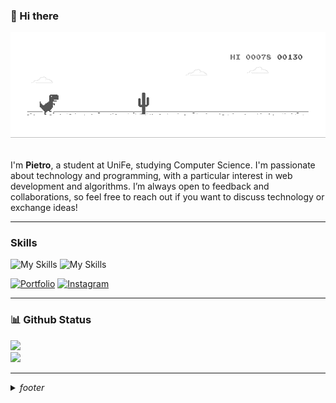 ### 👋 Hi there
<div>
    <img src="./public/dino.gif"/>
</div>
<br/>


I'm **Pietro**, a student at UniFe, studying Computer Science. I'm passionate about technology and programming, with a particular interest in web development and algorithms.
I’m always open to feedback and collaborations, so feel free to reach out if you want to discuss technology or exchange ideas!

---


### Skills
![My Skills](https://skillicons.dev/icons?i=js,ts,css,sass,svelte,react,next,angular,electron,tailwind)
![My Skills](https://skillicons.dev/icons?i=php,azure,python,c,cpp,raspberrypi,vscode,figma,xd,arch)

[![Portfolio](https://img.shields.io/badge/Portfolio-00A67E?style=for-the-badge&logo=codecrafters&logoColor=white)](https://www.pietropeerani.com/)
[![Instagram](https://img.shields.io/badge/Instagram-E4405F?style=for-the-badge&logo=instagram&logoColor=white)](https://instagram.com/pietro.peerani)

---

### 📊 Github Status
![](https://github-readme-stats.vercel.app/api?username=pietropeerani&theme=dark&hide_border=true&include_all_commits=false&count_private=false)<br/>
![](https://github-readme-stats.vercel.app/api/top-langs/?username=pietropeerani&theme=dark&hide_border=true&include_all_commits=false&count_private=false&layout=compact)

---

<details>
  <summary><i>footer</i></summary>
  
   *Instagram* > <a href="https://instagram.com/pietro.peerani">pietro.peerani</a> <br/>
   *Github* > here <br/>

</details>
